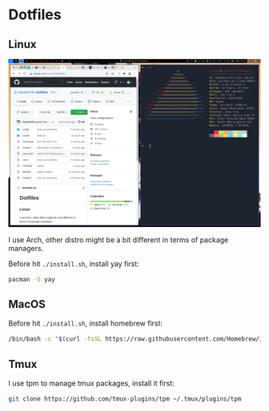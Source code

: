 Dotfiles
=======

## Linux

![arch.png](./img/arch.png)

I use Arch, other distro might be a bit different in terms of package managers.

Before hit `./install.sh`, install yay first:

```bash
pacman -S yay
```

## MacOS

Before hit `./install.sh`, install homebrew first:

```bash
/bin/bash -c "$(curl -fsSL https://raw.githubusercontent.com/Homebrew/install/HEAD/install.sh)"
```

## Tmux

I use tpm to manage tmux packages, install it first:

```bash
git clone https://github.com/tmux-plugins/tpm ~/.tmux/plugins/tpm
```
